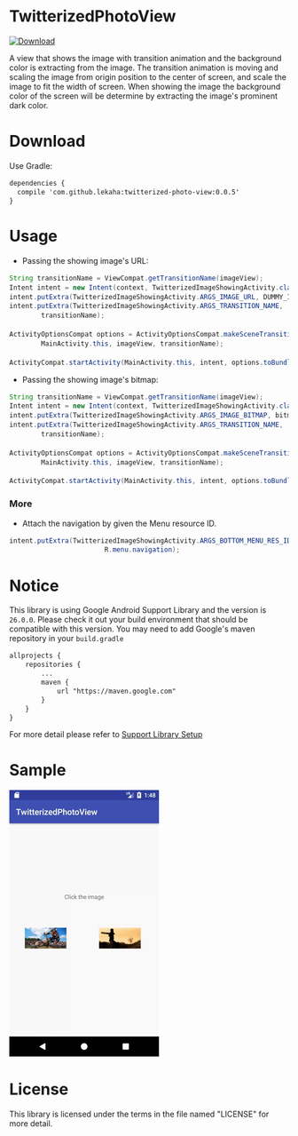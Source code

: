 TwitterizedPhotoView
=========

[![Download](https://api.bintray.com/packages/lekaha/MavenRepo/TwitterizedPhotoView/images/download.svg)](https://bintray.com/lekaha/MavenRepo/TwitterizedPhotoView/_latestVersion)

A view that shows the image with transition animation and the background color is extracting 
from the image. The transition animation is moving and scaling the image from origin position to
  the center of screen, and scale the image to fit the width of screen. When showing the image the
  background color of the screen will be determine by extracting the image's prominent dark color.
  
Download
=========
Use Gradle:
```
dependencies {
  compile 'com.github.lekaha:twitterized-photo-view:0.0.5'
}
```
    
Usage
=========

- Passing the showing image's URL:

```java
String transitionName = ViewCompat.getTransitionName(imageView);
Intent intent = new Intent(context, TwitterizedImageShowingActivity.class);
intent.putExtra(TwitterizedImageShowingActivity.ARGS_IMAGE_URL, DUMMY_IMAGE_URL);
intent.putExtra(TwitterizedImageShowingActivity.ARGS_TRANSITION_NAME,
        transitionName);

ActivityOptionsCompat options = ActivityOptionsCompat.makeSceneTransitionAnimation(
        MainActivity.this, imageView, transitionName);

ActivityCompat.startActivity(MainActivity.this, intent, options.toBundle());
```

- Passing the showing image's bitmap:

```java
String transitionName = ViewCompat.getTransitionName(imageView);
Intent intent = new Intent(context, TwitterizedImageShowingActivity.class);
intent.putExtra(TwitterizedImageShowingActivity.ARGS_IMAGE_BITMAP, bitmap);
intent.putExtra(TwitterizedImageShowingActivity.ARGS_TRANSITION_NAME,
        transitionName);

ActivityOptionsCompat options = ActivityOptionsCompat.makeSceneTransitionAnimation(
        MainActivity.this, imageView, transitionName);

ActivityCompat.startActivity(MainActivity.this, intent, options.toBundle());

```

### More
  
- Attach the navigation by given the Menu resource ID.
```java
intent.putExtra(TwitterizedImageShowingActivity.ARGS_BOTTOM_MENU_RES_ID,
                        R.menu.navigation);
```

Notice
=========
This library is using Google Android Support Library and the version is `26.0.0`. 
Please check it out your build environment that should be compatible with this version.
You may need to add Google's maven repository in your `build.gradle`

```
allprojects {
    repositories {
        ...
        maven {
            url "https://maven.google.com"
        }
    }
}
```
For more detail please refer to [Support Library Setup](https://developer.android.com/topic/libraries/support-library/setup.html)

Sample
=========
![Sample screenshot1](/screenshots/show.gif)

License
=========

This library is licensed under the terms in the file named "LICENSE" for more detail.

